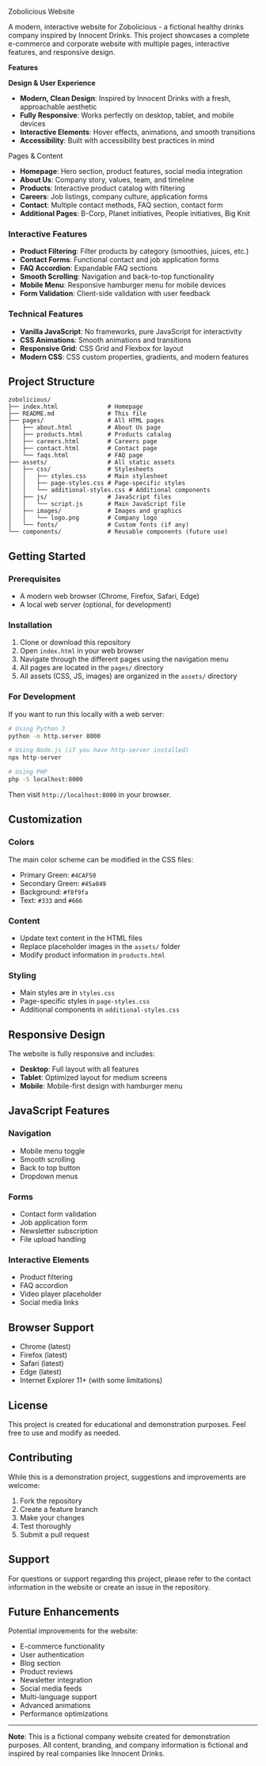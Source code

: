 Zobolicious Website

A modern, interactive website for Zobolicious - a fictional healthy drinks company inspired by Innocent Drinks. This project showcases a complete e-commerce and corporate website with multiple pages, interactive features, and responsive design.

**Features**

**Design & User Experience**

- **Modern, Clean Design**: Inspired by Innocent Drinks with a fresh, approachable aesthetic
- **Fully Responsive**: Works perfectly on desktop, tablet, and mobile devices
- **Interactive Elements**: Hover effects, animations, and smooth transitions
- **Accessibility**: Built with accessibility best practices in mind

 Pages & Content

- **Homepage**: Hero section, product features, social media integration
- **About Us**: Company story, values, team, and timeline
- **Products**: Interactive product catalog with filtering
- **Careers**: Job listings, company culture, application forms
- **Contact**: Multiple contact methods, FAQ section, contact form
- **Additional Pages**: B-Corp, Planet initiatives, People initiatives, Big Knit

### Interactive Features

- **Product Filtering**: Filter products by category (smoothies, juices, etc.)
- **Contact Forms**: Functional contact and job application forms
- **FAQ Accordion**: Expandable FAQ sections
- **Smooth Scrolling**: Navigation and back-to-top functionality
- **Mobile Menu**: Responsive hamburger menu for mobile devices
- **Form Validation**: Client-side validation with user feedback

### Technical Features

- **Vanilla JavaScript**: No frameworks, pure JavaScript for interactivity
- **CSS Animations**: Smooth animations and transitions
- **Responsive Grid**: CSS Grid and Flexbox for layout
- **Modern CSS**: CSS custom properties, gradients, and modern features

## Project Structure

```
zobolicious/
├── index.html              # Homepage
├── README.md               # This file
├── pages/                  # All HTML pages
│   ├── about.html          # About Us page
│   ├── products.html       # Products catalog
│   ├── careers.html        # Careers page
│   ├── contact.html        # Contact page
│   └── faqs.html           # FAQ page
├── assets/                 # All static assets
│   ├── css/                # Stylesheets
│   │   ├── styles.css      # Main stylesheet
│   │   ├── page-styles.css # Page-specific styles
│   │   └── additional-styles.css # Additional components
│   ├── js/                 # JavaScript files
│   │   └── script.js       # Main JavaScript file
│   ├── images/             # Images and graphics
│   │   └── logo.png        # Company logo
│   └── fonts/              # Custom fonts (if any)
└── components/             # Reusable components (future use)
```

## Getting Started

### Prerequisites

- A modern web browser (Chrome, Firefox, Safari, Edge)
- A local web server (optional, for development)

### Installation

1. Clone or download this repository
2. Open `index.html` in your web browser
3. Navigate through the different pages using the navigation menu
4. All pages are located in the `pages/` directory
5. All assets (CSS, JS, images) are organized in the `assets/` directory

### For Development

If you want to run this locally with a web server:

```bash
# Using Python 3
python -m http.server 8000

# Using Node.js (if you have http-server installed)
npx http-server

# Using PHP
php -S localhost:8000
```

Then visit `http://localhost:8000` in your browser.

## Customization

### Colors

The main color scheme can be modified in the CSS files:

- Primary Green: `#4CAF50`
- Secondary Green: `#45a049`
- Background: `#f8f9fa`
- Text: `#333` and `#666`

### Content

- Update text content in the HTML files
- Replace placeholder images in the `assets/` folder
- Modify product information in `products.html`

### Styling

- Main styles are in `styles.css`
- Page-specific styles in `page-styles.css`
- Additional components in `additional-styles.css`

## Responsive Design

The website is fully responsive and includes:

- **Desktop**: Full layout with all features
- **Tablet**: Optimized layout for medium screens
- **Mobile**: Mobile-first design with hamburger menu

## JavaScript Features

### Navigation

- Mobile menu toggle
- Smooth scrolling
- Back to top button
- Dropdown menus

### Forms

- Contact form validation
- Job application form
- Newsletter subscription
- File upload handling

### Interactive Elements

- Product filtering
- FAQ accordion
- Video player placeholder
- Social media links

## Browser Support

- Chrome (latest)
- Firefox (latest)
- Safari (latest)
- Edge (latest)
- Internet Explorer 11+ (with some limitations)

## License

This project is created for educational and demonstration purposes. Feel free to use and modify as needed.

## Contributing

While this is a demonstration project, suggestions and improvements are welcome:

1. Fork the repository
2. Create a feature branch
3. Make your changes
4. Test thoroughly
5. Submit a pull request

## Support

For questions or support regarding this project, please refer to the contact information in the website or create an issue in the repository.

## Future Enhancements

Potential improvements for the website:

- E-commerce functionality
- User authentication
- Blog section
- Product reviews
- Newsletter integration
- Social media feeds
- Multi-language support
- Advanced animations
- Performance optimizations

---

**Note**: This is a fictional company website created for demonstration purposes. All content, branding, and company information is fictional and inspired by real companies like Innocent Drinks.
